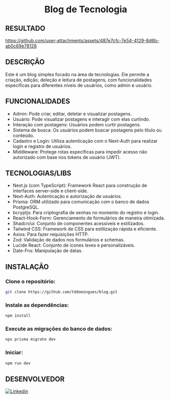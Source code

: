 <h1 align="center">
  Blog de Tecnologia
</h1>

## RESULTADO

https://github.com/user-attachments/assets/487e7cfc-7e54-4129-8d6b-ab0c69e78128

## DESCRIÇÃO

Este é um blog simples focado na área de tecnologias. Ele permite a criação, edição, deleção e leitura de postagens, com funcionalidades específicas para diferentes níveis de usuários, como admin e usuário.

## FUNCIONALIDADES

- Admin: Pode criar, editar, deletar e visualizar postagens.
- Usuário: Pode visualizar postagens e interagir com elas curtindo.
- Interação com postagens: Usuários podem curtir postagens.
- Sistema de busca: Os usuários podem buscar postagens pelo título ou conteúdo.
- Cadastro e Login: Utiliza autenticação com o Next-Auth para realizar login e registro de usuários.
- Middleware: Protege rotas específicas para impedir acesso não autorizado com base nos tokens de usuário (JWT).

## TECNOLOGIAS/LIBS

- Next.js (com TypeScript): Framework React para construção de interfaces server-side e client-side.
- Next-Auth: Autenticação e autorização de usuários.
- Prisma: ORM utilizado para comunicação com o banco de dados PostgreSQL.
- bcryptjs: Para criptografia de senhas no momento do registro e login.
- React-Hook-Form: Gerenciamento de formulários de maneira otimizada.
- Shadcn/ui: Conjunto de componentes acessíveis e estilizados.
- Tailwind CSS: Framework de CSS para estilização rápida e eficiente.
- Axios: Para fazer requisições HTTP.
- Zod: Validação de dados nos formulários e schemas.
- Lucide React: Conjunto de ícones leves e personalizáveis.
- Date-Fns: Manipulação de datas.
  
## 

## INSTALAÇÃO
### Clone o repositório:
```bash 
git clone https://github.com/tddomingues/blog.git
````

### Instale as dependências:
```bash
npm install
````

### Execute as migrações do banco de dados:
```bash
npx prisma migrate dev
````

### Iniciar:
```bash
npm run dev
````

## DESENVOLVEDOR

[![Linkedin](https://img.shields.io/badge/LinkedIn-0077B5?style=for-the-badge&logo=linkedin&logoColor=white)](https://www.linkedin.com/in/tiago-domingues-4089b5123/)
